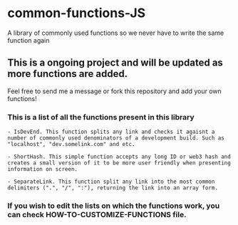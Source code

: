 # common-functions-JS
A library of commonly used functions so we never have to write the same function again

## This is a ongoing project and will be updated as more functions are added.
Feel free to send me a message or fork this repository and add your own functions!

### This is a list of all the functions present in this library
	- IsDevEnd. This function splits any link and checks it agaisnt a number of commonly used denominators of a development build. Such as "localhost", "dev.somelink.com" and etc.

	- ShortHash. This simple function accepts any long ID or web3 hash and creates a small version of it to be more user friendly when presenting information on screen.

	- SeparateLink. This function split any link into the most common delimiters (".", "/", ":"), returning the link into an array form.

### If you wish to edit the lists on which the functions work, you can check HOW-TO-CUSTOMIZE-FUNCTIONS file.
